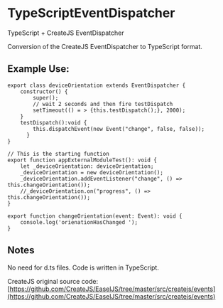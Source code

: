 # TypeScriptEventDispatcher
TypeScript + CreateJS EventDispatcher

Conversion of the CreateJS EventDispatcher to TypeScript format.  

## Example Use: ##

    export class deviceOrientation extends EventDispatcher {
        constructor() {
            super();
            // wait 2 seconds and then fire testDispatch
            setTimeout(() = > {this.testDispatch();}, 2000);
        }
        testDispatch():void {
            this.dispatchEvent(new Event("change", false, false));          
          }
    }

    // This is the starting function
    export function appExternalModuleTest(): void {
        let _deviceOrientation: deviceOrientation;
        _deviceOrientation = new deviceOrientation();
        _deviceOrientation.addEventListener("change", () => this.changeOrientation());
        //_deviceOrientation.on("progress", () => this.changeOrientation());
    }

    export function changeOrientation(event: Event): void {
        console.log('orienationHasChanged ');
    }

## Notes ##
No need for d.ts files.  Code is written in TypeScript.

CreateJS original source code:
[https://github.com/CreateJS/EaselJS/tree/master/src/createjs/events](https://github.com/CreateJS/EaselJS/tree/master/src/createjs/events)

